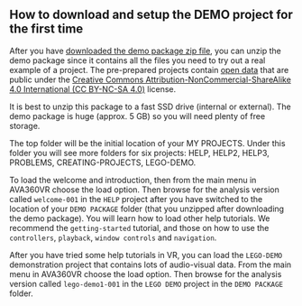 ## How to download and setup the DEMO project for the first time

After you have [downloaded the demo package zip file](install.md), you can unzip the demo package since it contains all the files you need to try out a real example of a project.
The pre-prepared projects contain [open data](https://wiki.creativecommons.org/wiki/data) that are public under the [Creative Commons Attribution-NonCommercial-ShareAlike 4.0 International (CC BY-NC-SA 4.0)](http://creativecommons.org/licenses/by-nc-sa/4.0/) license.

It is best to unzip this package to a fast SSD drive (internal or external). The demo package is huge (approx. 5 GB) so you will need plenty of free storage.

The top folder will be the initial location of your MY PROJECTS. Under this folder you will see more folders for six projects: HELP, HELP2, HELP3, PROBLEMS, CREATING-PROJECTS, LEGO-DEMO.

To load the welcome and introduction, then from the main menu in AVA360VR choose the load option.
Then browse for the analysis version called `welcome-001` in the `HELP` project after you have switched to the location of your `DEMO PACKAGE` folder (that you unzipped after downloading the demo package).
You will learn how to load other help tutorials. We recommend the `getting-started` tutorial, and those on how to use the `controllers`, `playback`, `window controls` and `navigation`.

After you have tried some help tutorials in VR, you can load the `LEGO-DEMO` demonstration project that contains lots of audio-visual data.
From the main menu in AVA360VR choose the load option.
Then browse for the analysis version called `lego-demo1-001` in the `LEGO DEMO` project in the `DEMO PACKAGE` folder.
